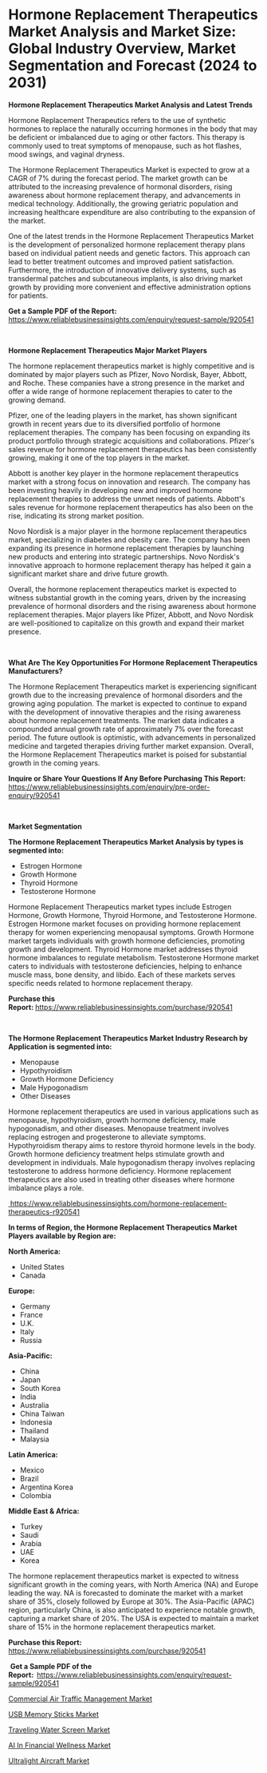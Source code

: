 <p><h1>Hormone Replacement Therapeutics Market Analysis and Market Size: Global Industry Overview, Market Segmentation and Forecast (2024 to 2031)</h1></p><p><strong>Hormone Replacement Therapeutics Market Analysis and Latest Trends</strong></p>
<p><p>Hormone Replacement Therapeutics refers to the use of synthetic hormones to replace the naturally occurring hormones in the body that may be deficient or imbalanced due to aging or other factors. This therapy is commonly used to treat symptoms of menopause, such as hot flashes, mood swings, and vaginal dryness.</p><p>The Hormone Replacement Therapeutics Market is expected to grow at a CAGR of 7% during the forecast period. The market growth can be attributed to the increasing prevalence of hormonal disorders, rising awareness about hormone replacement therapy, and advancements in medical technology. Additionally, the growing geriatric population and increasing healthcare expenditure are also contributing to the expansion of the market.</p><p>One of the latest trends in the Hormone Replacement Therapeutics Market is the development of personalized hormone replacement therapy plans based on individual patient needs and genetic factors. This approach can lead to better treatment outcomes and improved patient satisfaction. Furthermore, the introduction of innovative delivery systems, such as transdermal patches and subcutaneous implants, is also driving market growth by providing more convenient and effective administration options for patients.</p></p>
<p><strong>Get a Sample PDF of the Report:&nbsp;</strong> <a href="https://www.reliablebusinessinsights.com/enquiry/request-sample/920541">https://www.reliablebusinessinsights.com/enquiry/request-sample/920541</a></p>
<p>&nbsp;</p>
<p><strong>Hormone Replacement Therapeutics Major Market Players</strong></p>
<p><p>The hormone replacement therapeutics market is highly competitive and is dominated by major players such as Pfizer, Novo Nordisk, Bayer, Abbott, and Roche. These companies have a strong presence in the market and offer a wide range of hormone replacement therapies to cater to the growing demand. </p><p>Pfizer, one of the leading players in the market, has shown significant growth in recent years due to its diversified portfolio of hormone replacement therapies. The company has been focusing on expanding its product portfolio through strategic acquisitions and collaborations. Pfizer's sales revenue for hormone replacement therapeutics has been consistently growing, making it one of the top players in the market.</p><p>Abbott is another key player in the hormone replacement therapeutics market with a strong focus on innovation and research. The company has been investing heavily in developing new and improved hormone replacement therapies to address the unmet needs of patients. Abbott's sales revenue for hormone replacement therapeutics has also been on the rise, indicating its strong market position.</p><p>Novo Nordisk is a major player in the hormone replacement therapeutics market, specializing in diabetes and obesity care. The company has been expanding its presence in hormone replacement therapies by launching new products and entering into strategic partnerships. Novo Nordisk's innovative approach to hormone replacement therapy has helped it gain a significant market share and drive future growth.</p><p>Overall, the hormone replacement therapeutics market is expected to witness substantial growth in the coming years, driven by the increasing prevalence of hormonal disorders and the rising awareness about hormone replacement therapies. Major players like Pfizer, Abbott, and Novo Nordisk are well-positioned to capitalize on this growth and expand their market presence.</p></p>
<p>&nbsp;</p>
<p><strong>What Are The Key Opportunities For Hormone Replacement Therapeutics Manufacturers?</strong></p>
<p><p>The Hormone Replacement Therapeutics market is experiencing significant growth due to the increasing prevalence of hormonal disorders and the growing aging population. The market is expected to continue to expand with the development of innovative therapies and the rising awareness about hormone replacement treatments. The market data indicates a compounded annual growth rate of approximately 7% over the forecast period. The future outlook is optimistic, with advancements in personalized medicine and targeted therapies driving further market expansion. Overall, the Hormone Replacement Therapeutics market is poised for substantial growth in the coming years.</p></p>
<p><strong>Inquire or Share Your Questions If Any Before Purchasing This Report:</strong> <a href="https://www.reliablebusinessinsights.com/enquiry/pre-order-enquiry/920541">https://www.reliablebusinessinsights.com/enquiry/pre-order-enquiry/920541</a></p>
<p>&nbsp;</p>
<p><strong>Market Segmentation</strong></p>
<p><strong>The Hormone Replacement Therapeutics Market Analysis by types is segmented into:</strong></p>
<p><ul><li>Estrogen Hormone</li><li>Growth Hormone</li><li>Thyroid Hormone</li><li>Testosterone Hormone</li></ul></p>
<p><p>Hormone Replacement Therapeutics market types include Estrogen Hormone, Growth Hormone, Thyroid Hormone, and Testosterone Hormone. Estrogen Hormone market focuses on providing hormone replacement therapy for women experiencing menopausal symptoms. Growth Hormone market targets individuals with growth hormone deficiencies, promoting growth and development. Thyroid Hormone market addresses thyroid hormone imbalances to regulate metabolism. Testosterone Hormone market caters to individuals with testosterone deficiencies, helping to enhance muscle mass, bone density, and libido. Each of these markets serves specific needs related to hormone replacement therapy.</p></p>
<p><strong>Purchase this Report:&nbsp;</strong><a href="https://www.reliablebusinessinsights.com/purchase/920541">https://www.reliablebusinessinsights.com/purchase/920541</a></p>
<p>&nbsp;</p>
<p><strong>The Hormone Replacement Therapeutics Market Industry Research by Application is segmented into:</strong></p>
<p><ul><li>Menopause</li><li>Hypothyroidism</li><li>Growth Hormone Deficiency</li><li>Male Hypogonadism</li><li>Other Diseases</li></ul></p>
<p><p>Hormone replacement therapeutics are used in various applications such as menopause, hypothyroidism, growth hormone deficiency, male hypogonadism, and other diseases. Menopause treatment involves replacing estrogen and progesterone to alleviate symptoms. Hypothyroidism therapy aims to restore thyroid hormone levels in the body. Growth hormone deficiency treatment helps stimulate growth and development in individuals. Male hypogonadism therapy involves replacing testosterone to address hormone deficiency. Hormone replacement therapeutics are also used in treating other diseases where hormone imbalance plays a role.</p></p>
<p><a href="https://www.reliablebusinessinsights.com/hormone-replacement-therapeutics-r920541">&nbsp;https://www.reliablebusinessinsights.com/hormone-replacement-therapeutics-r920541</a></p>
<p><strong>In terms of Region, the Hormone Replacement Therapeutics Market Players available by Region are:</strong></p>
<p>
    <p> <strong> North America: </strong>
        <ul>
            <li>United States</li>
            <li>Canada</li>
        </ul>
        </p> 
    <p> <strong> Europe: </strong>
        <ul>
            <li>Germany</li>
            <li>France</li>
            <li>U.K.</li>
            <li>Italy</li>
            <li>Russia</li>
        </ul>
        </p> 
    <p> <strong> Asia-Pacific: </strong>
        <ul>
            <li>China</li>
            <li>Japan</li>
            <li>South Korea</li>
            <li>India</li>
            <li>Australia</li>
            <li>China Taiwan</li>
            <li>Indonesia</li>
            <li>Thailand</li>
            <li>Malaysia</li>
        </ul>
        </p> 
    <p> <strong> Latin America: </strong>
        <ul>
            <li>Mexico</li>
            <li>Brazil</li>
            <li>Argentina Korea</li>
            <li>Colombia</li>
        </ul>
        </p> 
    <p> <strong> Middle East & Africa: </strong>
        <ul>
            <li>Turkey</li>
            <li>Saudi</li>
            <li>Arabia</li>
            <li>UAE</li>
            <li>Korea</li>
        </ul>
    </p>
    </p>
<p><p>The hormone replacement therapeutics market is expected to witness significant growth in the coming years, with North America (NA) and Europe leading the way. NA is forecasted to dominate the market with a market share of 35%, closely followed by Europe at 30%. The Asia-Pacific (APAC) region, particularly China, is also anticipated to experience notable growth, capturing a market share of 20%. The USA is expected to maintain a market share of 15% in the hormone replacement therapeutics market.</p></p>
<p><strong>Purchase this Report: </strong><a href="https://www.reliablebusinessinsights.com/purchase/920541">https://www.reliablebusinessinsights.com/purchase/920541</a></p>
<p>&nbsp;<strong>Get a Sample PDF of the Report:&nbsp;&nbsp;</strong><a href="https://www.reliablebusinessinsights.com/enquiry/request-sample/920541">https://www.reliablebusinessinsights.com/enquiry/request-sample/920541</a></p>
<p><strong></strong></p>
<p><p><a href="https://github.com/kishanagarner91/Market-Research-Report-List-1/blob/main/commercial-air-traffic-management-market.md">Commercial Air Traffic Management Market</a></p><p><a href="https://www.linkedin.com/pulse/usb-memory-sticks-market-size-type-itype-ii-product-application-worsf?trackingId=66XYxvA4SxOQFtnsUyIOJw%3D%3D">USB Memory Sticks Market</a></p><p><a href="https://medium.com/@susanwest38/global-traveling-water-screen-market-size-is-expected-to-reach-at-a-cagr-of-5-and-this-report-23f4b8adbbd8">Traveling Water Screen Market</a></p><p><a href="https://github.com/hrhzhypq19/Market-Research-Report-List-1/blob/main/ai-in-financial-wellness-market.md">AI In Financial Wellness Market</a></p><p><a href="https://medium.com/@nathan.skinner8798456/evaluating-global-ultralight-aircraft-market-trends-and-growth-opportunities-by-region-type-fixed-dff9a1b171dd">Ultralight Aircraft Market</a></p></p>